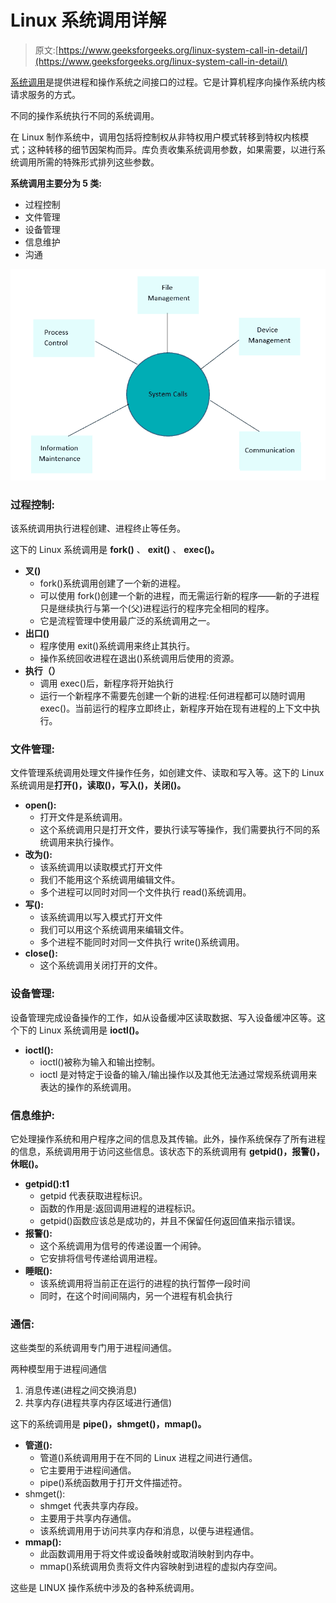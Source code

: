 # Linux 系统调用详解

> 原文:[https://www.geeksforgeeks.org/linux-system-call-in-detail/](https://www.geeksforgeeks.org/linux-system-call-in-detail/)

[系统调用](https://www.geeksforgeeks.org/introduction-of-system-call/)是提供进程和操作系统之间接口的过程。它是计算机程序向操作系统内核请求服务的方式。

不同的操作系统执行不同的系统调用。

在 Linux 制作系统中，调用包括将控制权从非特权用户模式转移到特权内核模式；这种转移的细节因架构而异。库负责收集系统调用参数，如果需要，以进行系统调用所需的特殊形式排列这些参数。

**系统调用主要分为 5 类:**

*   过程控制
*   文件管理
*   设备管理
*   信息维护
*   沟通

![](img/10ec085e1367e833462ee99519de63f5.png)

### **过程控制:**

该系统调用执行进程创建、进程终止等任务。

这下的 Linux 系统调用是 **fork()** 、 **exit()** 、 **exec()。**

*   **叉()**
    *   fork()系统调用创建了一个新的进程。
    *   可以使用 fork()创建一个新的进程，而无需运行新的程序——新的子进程只是继续执行与第一个(父)进程运行的程序完全相同的程序。
    *   它是流程管理中使用最广泛的系统调用之一。
*   **出口()**
    *   程序使用 exit()系统调用来终止其执行。
    *   操作系统回收进程在退出()系统调用后使用的资源。
*   **执行（）**
    *   调用 exec()后，新程序将开始执行
    *   运行一个新程序不需要先创建一个新的进程:任何进程都可以随时调用 exec()。当前运行的程序立即终止，新程序开始在现有进程的上下文中执行。

### **文件管理:**

文件管理系统调用处理文件操作任务，如创建文件、读取和写入等。这下的 Linux 系统调用是**打开()，读取()，写入()，关闭()。**

*   **open():**
    *   打开文件是系统调用。
    *   这个系统调用只是打开文件，要执行读写等操作，我们需要执行不同的系统调用来执行操作。
*   **改为():**
    *   该系统调用以读取模式打开文件
    *   我们不能用这个系统调用编辑文件。
    *   多个进程可以同时对同一个文件执行 read()系统调用。
*   **写():**
    *   该系统调用以写入模式打开文件
    *   我们可以用这个系统调用来编辑文件。
    *   多个进程不能同时对同一文件执行 write()系统调用。
*   **close():**
    *   这个系统调用关闭打开的文件。

### **设备管理:**

设备管理完成设备操作的工作，如从设备缓冲区读取数据、写入设备缓冲区等。这个下的 Linux 系统调用是 **ioctl()。**

*   **ioctl():**
    *   ioctl()被称为输入和输出控制。
    *   ioctl 是对特定于设备的输入/输出操作以及其他无法通过常规系统调用来表达的操作的系统调用。

### **信息维护:**

它处理操作系统和用户程序之间的信息及其传输。此外，操作系统保存了所有进程的信息，系统调用用于访问这些信息。该状态下的系统调用有 **getpid()，报警()，休眠()。**

*   **getpid():t1**
    *   getpid 代表获取进程标识。
    *   函数的作用是:返回调用进程的进程标识。
    *   getpid()函数应该总是成功的，并且不保留任何返回值来指示错误。
*   **报警():**
    *   这个系统调用为信号的传递设置一个闹钟。
    *   它安排将信号传递给调用进程。
*   **睡眠():**
    *   该系统调用将当前正在运行的进程的执行暂停一段时间
    *   同时，在这个时间间隔内，另一个进程有机会执行

### **通信:**

这些类型的系统调用专门用于进程间通信。

两种模型用于进程间通信

1.  消息传递(进程之间交换消息)
2.  共享内存(进程共享内存区域进行通信)

这下的系统调用是 **pipe()，shmget()，mmap()。**

*   **管道():**
    *   管道()系统调用用于在不同的 Linux 进程之间进行通信。
    *   它主要用于进程间通信。
    *   pipe()系统函数用于打开文件描述符。
*   shmget():
    *   shmget 代表共享内存段。
    *   主要用于共享内存通信。
    *   该系统调用用于访问共享内存和消息，以便与进程通信。
*   **mmap():**
    *   此函数调用用于将文件或设备映射或取消映射到内存中。
    *   mmap()系统调用负责将文件内容映射到进程的虚拟内存空间。

这些是 LINUX 操作系统中涉及的各种系统调用。
